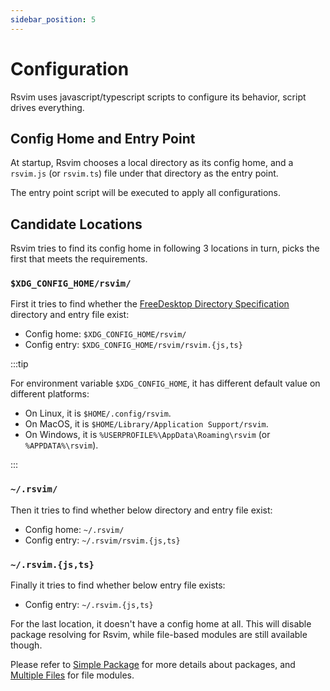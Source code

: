 ```yaml
---
sidebar_position: 5
---
```


# Configuration

Rsvim uses javascript/typescript scripts to configure its behavior, script drives everything.

## Config Home and Entry Point

At startup, Rsvim chooses a local directory as its config home, and a `rsvim.js` (or `rsvim.ts`) file under that directory as the entry point.

The entry point script will be executed to apply all configurations.

## Candidate Locations

Rsvim tries to find its config home in following 3 locations in turn, picks the first that meets the requirements.

### `$XDG_CONFIG_HOME/rsvim/`

First it tries to find whether the [FreeDesktop Directory Specification](https://specifications.freedesktop.org/basedir-spec/latest/) directory and entry file exist:

- Config home: `$XDG_CONFIG_HOME/rsvim/`
- Config entry: `$XDG_CONFIG_HOME/rsvim/rsvim.{js,ts}`

:::tip

For environment variable `$XDG_CONFIG_HOME`, it has different default value on different platforms:

- On Linux, it is `$HOME/.config/rsvim`.
- On MacOS, it is `$HOME/Library/Application Support/rsvim`.
- On Windows, it is `%USERPROFILE%\AppData\Roaming\rsvim` (or `%APPDATA%\rsvim`).

:::

### `~/.rsvim/`

Then it tries to find whether below directory and entry file exist:

- Config home: `~/.rsvim/`
- Config entry: `~/.rsvim/rsvim.{js,ts}`

### `~/.rsvim.{js,ts}`

Finally it tries to find whether below entry file exists:

- Config entry: `~/.rsvim.{js,ts}`

For the last location, it doesn't have a config home at all. This will disable package resolving for Rsvim, while file-based modules are still available though.

Please refer to [Simple Package](./simple_package.md) for more details about packages, and [Multiple Files](./multiple_files.md) for file modules.
